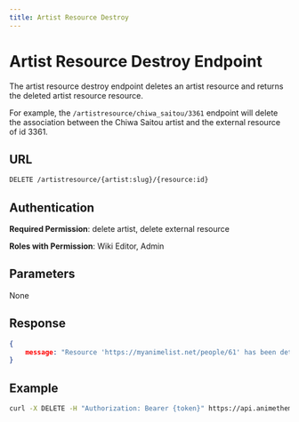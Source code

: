 ```yaml
---
title: Artist Resource Destroy
---
```


# Artist Resource Destroy Endpoint

The artist resource destroy endpoint deletes an artist resource and returns the deleted artist resource resource.

For example, the `/artistresource/chiwa_saitou/3361` endpoint will delete the association between the Chiwa Saitou artist and the external resource of id 3361.

## URL

```sh
DELETE /artistresource/{artist:slug}/{resource:id}
```

## Authentication

**Required Permission**: delete artist, delete external resource

**Roles with Permission**: Wiki Editor, Admin

## Parameters

None

## Response

```json
{
    message: "Resource 'https://myanimelist.net/people/61' has been detached from Artist 'Chiwa Saitou'.",
}
```

## Example

```bash
curl -X DELETE -H "Authorization: Bearer {token}" https://api.animethemes.moe/artistresource/chiwa_saitou/3361
```
